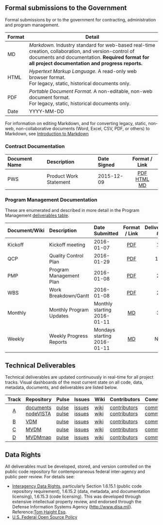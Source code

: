## Formal submissions to the Government
Formal submissions by or to the government for contracting, administration and program management.  

Format | Detail
--- | ---
MD | *Markdown.* Industry standard for web-based real-time creation, collaboration, and version-control of documents and documentation. __Required format for all project documentation and progress reports.__
HTML | *Hypertext Markup Language.*  A read-only web browser format. <br>For legacy, static, historical documents only.
PDF | *Portable Document Format.* A non-editable, non-web document format. <br>For legacy, static, historical documents only.
Date | YYYY-MM-DD
For information on editing Markdown, and for converting legacy, static, non-web, non-collaborative documents (Word, Excel, CSV, PDF, or others) to Markdown, see [Introduction to Markdown](/intro_to_markdown.md) 

### Contract Documentation
Document Name | Description | Date Signed | Format / Link
:--- | :--- | :--- | :---:
PWS | Product Work Statement|  2015-12-09 | [PDF](/Submissions/src/VistAMetadata-2015-12-09-PWS.pdf)<br>[HTML](/Submissions/src/VistAMetadata-2015-12-09-PWS-html.md)<br>[MD](/Submissions/src/VistAMetadata-2015-12-09-PWS.md)


### Program Management Documentation
These are enumerated and described in more detail in the Program Management [deliverables table](https://github.com/vistadataproject/documents#program-management).

Document/Wiki | Description | Date Submitted | Format / Link | Deliverable #
:--- | :--- | :--- | :---:| :---:
Kickoff | Kickoff meeting|  2016-01-07 | [PDF](/Submissions/src/VistAMetadata-2016-01-07-Kickoff.pdf)  | 1
QCP | Quality Control Plan | 2016-01-29 |[PDF](/Submissions/src/VistAMetadata-2016-01-29-QCP.pdf)| 1B 
PMP | Program Management Plan | 2016-01-08 |[PDF](/Submissions/src/VistAMetadata-2016-01-08-PMP.pdf) | 2 
WBS | Work Breakdown/Gantt |  2016-01-08 | [PDF](/Submissions/src/VistAMetadata-2016-01-08-WBS.pdf)  |  2
Monthly | Monthly Program Updates | Monthly starting<br> 2016-01-11 | [MD](https://github.com/vistadataproject/documents/wiki/Monthly-Program-Update) | 3
Weekly | Weekly Progress Reports | Mondays starting<br>2016-01-11 | [MD](https://github.com/vistadataproject/documents/wiki/Weekly-Status-Summaries) | NA



## Technical Deliverables
Technical deliverables are updated continuously in real-time for all project tracks. Visual dashboards of the most current state on all code, data, metadata, documents, and deliverables are listed below.


Track | Repository | Pulse | Issues | Wiki | Contributors | Commits | Punchcard
:---: | --- | --- | --- | --- | --- | --- |--- 
[A](https://github.com/vistadataproject/documents#track-a-infrastructure) | [documents](https://github.com/vistadataproject/documents) <br> [nodeVISTA](https://github.com/vistadataproject/nodeVISTA) | [pulse](https://github.com/vistadataproject/documents/pulse) <br> [pulse](https://github.com/vistadataproject/nodeVISTA/pulse)| [issues](https://github.com/vistadataproject/documents/issues) <br>  [issues](https://github.com/vistadataproject/nodeVISTA/issues) | [wiki](https://github.com/vistadataproject/documents/wiki) <br> [wiki](https://github.com/vistadataproject/nodeVISTA/wiki) | [contributors](https://github.com/vistadataproject/documents/graphs/contributors) <br> [contributors](https://github.com/vistadataproject/nodeVISTA/graphs/contributors) | [commits](https://github.com/vistadataproject/documents/graphs/commit-activity) <br> [commits](https://github.com/vistadataproject/nodeVISTA/graphs/commit-activity) | [punchcard](https://github.com/vistadataproject/documents/graphs/punch-card) <br> [punchcard](https://github.com/vistadataproject/nodeVISTA/graphs/punch-card)
[B](https://github.com/vistadataproject/documents#track-b-vista-data-model) | [VDM](https://github.com/vistadataproject/VDM) | [pulse](https://github.com/vistadataproject/VDM/pulse) | [issues](https://github.com/vistadataproject/VDM/issues) | [wiki](https://github.com/vistadataproject/VDM/wiki) | [contributors](https://github.com/vistadataproject/VDM/graphs/contributors) | [commits](https://github.com/vistadataproject/VDM/graphs/commit-activity) | [punchcard](https://github.com/vistadataproject/VDM/graphs/punch-card)
[C](https://github.com/vistadataproject/documents#track-c-master-vista-data-model) | [MVDM](https://github.com/vistadataproject/MVDM) | [pulse](https://github.com/vistadataproject/MVDM/pulse) | [issues](https://github.com/vistadataproject/MVDM/issues) | [wiki](https://github.com/vistadataproject/MVDM/wiki) | [contributors](https://github.com/vistadataproject/MVDM/graphs/contributors) | [commits](https://github.com/vistadataproject/MVDM/graphs/commit-activity) | [punchcard](https://github.com/vistadataproject/MVDM/graphs/punch-card)
[D](https://github.com/vistadataproject/documents#track-d-master-vista-data-model-maps) | [MVDMmap](https://github.com/vistadataproject/MVDMmap) | [pulse](https://github.com/vistadataproject/MVDMmap/pulse) | [issues](https://github.com/vistadataproject/MVDMmap/issues) | [wiki](https://github.com/vistadataproject/MVDMmap/wiki) | [contributors](https://github.com/vistadataproject/MVDMmap/graphs/contributors) | [commits](https://github.com/vistadataproject/MVDMmap/graphs/commit-activity) | [punchcard](https://github.com/vistadataproject/MVDMmap/graphs/punch-card)



## Data Rights
All deliverables must be developed, stored, and version controlled on the public code repository for contemporaneous federal inter-agency and public peer review. For details see:

* [Interagency Data Rights](https://github.com/vistadataproject/documents/blob/master/Submissions/src/VistAMetadata-2015-12-09-PWS.md#data-rights), particularly Section 1.6.15.1 (public code repository requirement),  1.6.15.2 (data, metadata, and documentation licensing), 1.6.15.3 (code licensing).  This was developed through extensive intellectual property review, and endorsed through the Defense Information Systems Agency (http://www.disa.mil).  Reference:[Tom Haight Esq](https://www.linkedin.com/in/tjhaight).
* [U.S. Federal Open Source Policy](https://github.com/WhiteHouse/source-code-policy)



